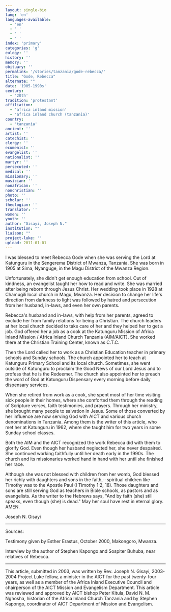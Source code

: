 ```yaml
---
layout: single-bio
lang: 'en'
languages-available:
  - 'en'
  - ' '
  - ' '
  - ' '
index: 'primary'
categories: 'g'
eulogy: ''
history: ''
memory: ''
obituary: ''
permalink: '/stories/tanzania/gode-rebecca/'
title: "Gode, Rebecca"
alternate: ""
date: '1905-1990s'
century:
  - '20th'
tradition: 'protestant'
affiliation:
  - 'africa inland mission'
  - 'africa inland church (tanzania)'
country:
  - 'tanzania'
ancient: ''
artist: ''
catechist: ''
clergy: ''
ecumenist: ''
evangelist: ''
nationalist: ''
martyr: ''
persecuted: ''
medical: ''
missionary: ''
musician: ''
nonafrican: ''
nonchristian: ''
photo: ''
scholar: ''
theologian: ''
translator: ''
women: ''
youth: ''
author: "Gisayi, Joseph N."
institution: ""
liaison: ""
project-luke: ''
upload: 2011-01-01
---
```




I was blessed to meet Rebecca Gode when she was serving the Lord at Katunguru in the Sengerema District of Mwanza, Tanzania.  She was born in 1905 at Sima, Nyanguge, in the Magu District of the Mwanza Region.

Unfortunately, she didn't get enough education from school.  Out of kindness, an evangelist taught her how to read and write.  She was married after being reborn through Jesus Christ.  Her wedding took place in 1928 at Chamugili local church in Magu, Mwanza. Her decision to change her life's direction from darkness to light was followed by hatred and persecution from her husband, in-laws, and even her own parents.

Rebecca's husband and in-laws, with help from her parents, agreed to exclude her from family relations for being a Christian.  The church leaders at her local church decided to take care of her and they helped her to get a job.  God offered her a job as a cook at the Katunguru Mission of Africa Inland Mission / Africa Inland Church Tanzania (AIM/AICT).  She worked there at the Christian Training Center, known as C.T.C.

Then the Lord called her to work as a Christian Education teacher in primary schools and Sunday schools.  The church appointed her to teach at Katunguru Primary School and its local church.  Sometimes, she went outside of Katunguru to proclaim the Good News of our Lord Jesus and to profess that he is the Redeemer.  The church also appointed her to preach the word of God at Katunguru Dispensary every morning before daily dispensary services.

When she retired from work as a cook, she spent most of her time visiting sick people in their homes, where she comforted them through the reading of Scripture verses, faith testimonies, and prayers.  Through her ministry, she brought many people to salvation in Jesus.  Some of those converted by her influence are now serving God with AICT and various church denominations in Tanzania.  Among them is the writer of this article, who met her at Katunguru in 1962, where she taught him for two years in some Sunday school classes.

Both the AIM and the AICT recognized the work Rebecca did with them to glorify God.  Even though her husband neglected her, she never despaired.  She continued working faithfully until her death early in the 1990s.  The church and its missionaries worked hand in hand with her until she finished her race.

Although she was not blessed with children from her womb, God blessed her richly with daughters and sons in the faith,--spiritual children like Timothy was to the Apostle Paul (I Timothy 1:2, 18).  Those daughters and sons are still serving God as teachers in Bible schools, as pastors and as evangelists.  As the writer to the Hebrews says, "And by faith (she) still speaks, even though (she) is dead."  May her soul have rest in eternal glory. AMEN.

Joseph N. Gisayi

---

Sources:

Testimony given by Esther Erastus, October 2000, Makongoro, Mwanza.

Interview by the author of Stephen Kapongo and Sospiter Buhuba, near relatives of Rebecca.

---

This article, submitted in 2003, was written by Rev. Joseph N. Gisayi, 2003-2004 Project Luke fellow, a minister in the AICT for the past twenty-four years, as well as a member of the Africa Inland Executive Council and chairperson of the AICT Mission and Evangelism Department. This article was reviewed and approved by AICT bishop Peter Kitula, David N. M. Nghosha, historian of the Africa Inland Church Tanzania and by Stephen Kapongo, coordinator of AICT Department of Mission and Evangelism.